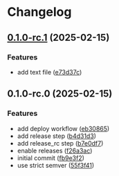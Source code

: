 # Changelog

## [0.1.0-rc.1](https://github.com/jiegoguanzon/release-workflow-test/compare/v0.1.0-rc.0...v0.1.0-rc.1) (2025-02-15)

### Features

* add text file ([e73d37c](https://github.com/jiegoguanzon/release-workflow-test/commit/e73d37c0e4084d78d075d3935eb8cdd2810c7add))

## 0.1.0-rc.0 (2025-02-15)

### Features

* add deploy workflow ([eb30865](https://github.com/jiegoguanzon/release-workflow-test/commit/eb30865a6bcc964fcade537c68822e47014fed41))
* add release step ([b4d31d3](https://github.com/jiegoguanzon/release-workflow-test/commit/b4d31d347312cc93a13add5df5e3cfbb414569f9))
* add release_rc step ([b7e0df7](https://github.com/jiegoguanzon/release-workflow-test/commit/b7e0df76548f8365b27b0078a0db113721691345))
* enable releases ([f26a3ac](https://github.com/jiegoguanzon/release-workflow-test/commit/f26a3ac5a878429217c2d5a0e41b66c430e49bcd))
* initial commit ([fb9e3f2](https://github.com/jiegoguanzon/release-workflow-test/commit/fb9e3f2cd1de643ae4ead9c6b6aca285b6915b41))
* use strict semver ([55f3f41](https://github.com/jiegoguanzon/release-workflow-test/commit/55f3f41eb6ff6d6edbb77a0c8505bca3e3e6ec6b))
